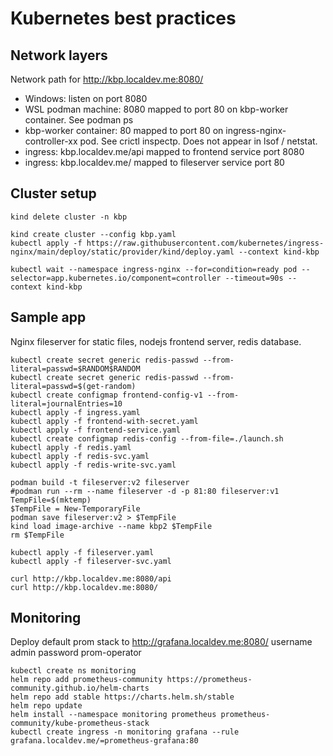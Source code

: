 # Kubernetes best practices

## Network layers

Network path for <http://kbp.localdev.me:8080/>

* Windows: listen on port 8080
* WSL podman machine: 8080 mapped to port 80 on kbp-worker container. See podman ps
* kbp-worker container: 80 mapped to port 80 on ingress-nginx-controller-xx pod. See crictl inspectp. Does not appear in lsof / netstat.
* ingress: kbp.localdev.me/api mapped to frontend service port 8080
* ingress: kbp.localdev.me/ mapped to fileserver service port 80

## Cluster setup

```shell
kind delete cluster -n kbp

kind create cluster --config kbp.yaml
kubectl apply -f https://raw.githubusercontent.com/kubernetes/ingress-nginx/main/deploy/static/provider/kind/deploy.yaml --context kind-kbp

kubectl wait --namespace ingress-nginx --for=condition=ready pod --selector=app.kubernetes.io/component=controller --timeout=90s --context kind-kbp
```

## Sample app

Nginx fileserver for static files, nodejs frontend server, redis database.

```shell
kubectl create secret generic redis-passwd --from-literal=passwd=$RANDOM$RANDOM
kubectl create secret generic redis-passwd --from-literal=passwd=$(get-random)
kubectl create configmap frontend-config-v1 --from-literal=journalEntries=10
kubectl apply -f ingress.yaml
kubectl apply -f frontend-with-secret.yaml
kubectl apply -f frontend-service.yaml
kubectl create configmap redis-config --from-file=./launch.sh
kubectl apply -f redis.yaml
kubectl apply -f redis-svc.yaml
kubectl apply -f redis-write-svc.yaml

podman build -t fileserver:v2 fileserver
#podman run --rm --name fileserver -d -p 81:80 fileserver:v1
TempFile=$(mktemp)
$TempFile = New-TemporaryFile
podman save fileserver:v2 > $TempFile
kind load image-archive --name kbp2 $TempFile
rm $TempFile

kubectl apply -f fileserver.yaml
kubectl apply -f fileserver-svc.yaml

curl http://kbp.localdev.me:8080/api
curl http://kbp.localdev.me:8080/

```

## Monitoring

Deploy default prom stack to <http://grafana.localdev.me:8080/> username admin password prom-operator

```shell
kubectl create ns monitoring
helm repo add prometheus-community https://prometheus-community.github.io/helm-charts
helm repo add stable https://charts.helm.sh/stable
helm repo update
helm install --namespace monitoring prometheus prometheus-community/kube-prometheus-stack
kubectl create ingress -n monitoring grafana --rule grafana.localdev.me/=prometheus-grafana:80 
```
